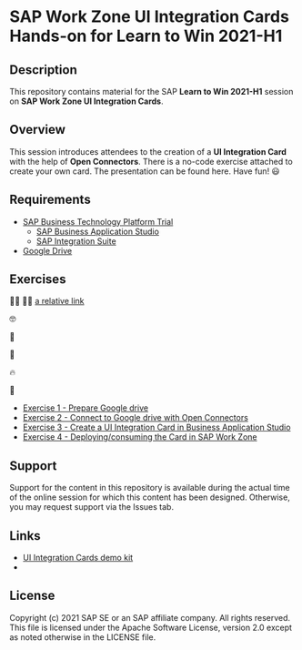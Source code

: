 # SAP Work Zone UI Integration Cards Hands-on for Learn to Win 2021-H1

## Description
This repository contains material for the SAP **Learn to Win 2021-H1** session on **SAP Work Zone UI Integration Cards**.

## Overview
This session introduces attendees to the creation of a **UI Integration Card** with the help of **Open Connectors**. There is a no-code exercise attached to create your own card. The presentation can be found here.
Have fun! :smiley:

## Requirements
* [SAP Business Technology Platform Trial](https://developers.sap.com/tutorials/hcp-create-trial-account.html)
   * [SAP Business Application Studio](https://blogs.sap.com/2020/03/06/sap-business-application-studio-trial-in-sap-cloud-platform-assigning-roles/)
   * [SAP Integration Suite](https://blogs.sap.com/2020/08/07/sap-cloud-platform-integration-suite-trial-is-now-available/)
* [Google Drive](https://www.google.com/intl/en_in/drive/)


## Exercises
:man_technologist:
:woman_technologist:
[a relative link](other_file.md)


:nerd_face:

:partying_face:

:rocket:

:fire:

:tada:
* [Exercise 1 - Prepare Google drive](/Exercise1/readme.md)
* [Exercise 2 - Connect to Google drive with Open Connectors](/Exercise2/readme.md)
* [Exercise 3 - Create a UI Integration Card in Business Application Studio](/Exercise3/readme.md)
* [Exercise 4 - Deploying/consuming the Card in SAP Work Zone](/ex1/readme.md)

## Support
Support for the content in this repository is available during the actual time of the online session for which this content has been designed. Otherwise, you may request support via the Issues tab.

## Links
* [UI Integration Cards demo kit](https://sapui5.hana.ondemand.com/sdk/test-resources/sap/ui/integration/demokit/cardExplorer/index.html)
* []()

## License
Copyright (c) 2021 SAP SE or an SAP affiliate company. All rights reserved. This file is licensed under the Apache Software License, version 2.0 except as noted otherwise in the LICENSE file.
